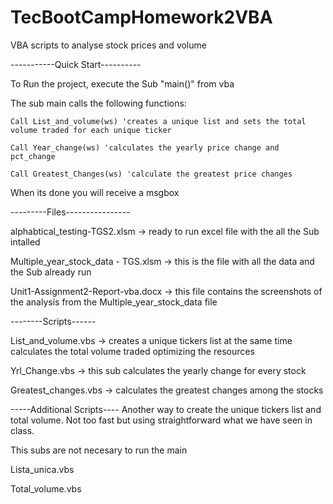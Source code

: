 # TecBootCampHomework2VBA
VBA scripts to analyse stock prices and volume


-----------Quick Start----------

To Run the project, execute the Sub "main()" from vba

The sub main calls the following functions:

    Call List_and_volume(ws) 'creates a unique list and sets the total volume traded for each unique ticker

    Call Year_change(ws) 'calculates the yearly price change and pct_change

    Call Greatest_Changes(ws) 'calculate the greatest price changes

When its done you will receive a msgbox

---------Files----------------

alphabtical_testing-TGS2.xlsm -> ready to run excel file with the all the Sub intalled

Multiple_year_stock_data - TGS.xlsm -> this is the file with all the data and the Sub already run

Unit1-Assignment2-Report-vba.docx -> this file contains the screenshots of the analysis from the Multiple_year_stock_data file

--------Scripts------

List_and_volume.vbs -> creates a unique tickers list at the same time calculates the total volume traded optimizing the resources

Yrl_Change.vbs -> this sub calculates the yearly change for every stock

Greatest_changes.vbs  -> calculates the greatest changes among the stocks

-----Additional Scripts----
Another way to create the unique tickers list and total volume. Not too fast but using straightforward what we have seen in class.

This subs are not necesary to run the main

Lista_unica.vbs 

Total_volume.vbs



